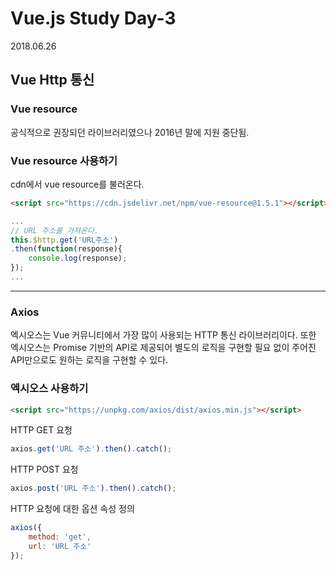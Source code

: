 Vue.js Study Day-3
===
2018.06.26

## Vue Http 통신

### Vue resource
공식적으로 권장되던 라이브러리였으나 2016년 말에 지원 중단됨.

### Vue resource 사용하기
cdn에서 vue resource를 불러온다.
```html
<script src="https://cdn.jsdelivr.net/npm/vue-resource@1.5.1"></script>
```
```javascript
...
// URL 주소를 가져온다.
this.$http.get('URL주소')
.then(function(response){
    console.log(response);    
});
...
```
---
### Axios
엑시오스는 Vue 커뮤니티에서 가장 많이 사용되는 HTTP 통신 라이브러리이다.
또한 엑시오스는 Promise 기반의 API로 제공되어 별도의 로직을 구현할 필요 없이 주어진 API만으로도 원하는 로직을 구현할 수 있다.

### 엑시오스 사용하기
```html
<script src="https://unpkg.com/axios/dist/axios.min.js"></script>
```
HTTP GET 요청
```javascript
axios.get('URL 주소').then().catch();
```
HTTP POST 요청
```javascript
axios.post('URL 주소').then().catch();
```
HTTP 요청에 대한 옵션 속성 정의
```javascript
axios({
    method: 'get',
    url: 'URL 주소'
});
```
